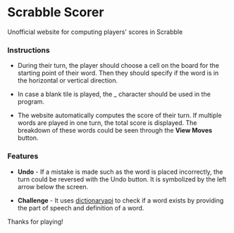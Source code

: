 # Scrabble Scorer

Unofficial website for computing players' scores in Scrabble

### Instructions

- During their turn, the player should choose a cell on the board for the starting point of their word. Then they should specify if the word is in the horizontal or vertical direction.

- In case a blank tile is played, the \_ character should be used in the program.

- The website automatically computes the score of their turn. If multiple words are played in one turn, the total score is displayed. The breakdown of these words could be seen through the **View Moves** button.

### Features

- **Undo** - If a mistake is made such as the word is placed incorrectly, the turn could be reversed with the Undo button. It is symbolized by the left arrow below the screen.

- **Challenge** - It uses [dictionaryapi](https://dictionaryapi.dev/) to check if a word exists by providing the part of speech and definition of a word.

Thanks for playing!
